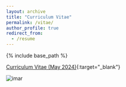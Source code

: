 ```yaml
---
layout: archive
title: "Curriculum Vitae"
permalink: /vitae/
author_profile: true
redirect_from:
  - /resume
---
```


{% include base_path %}

[Curriculum Vitae (May 2024)](https://www.dropbox.com/scl/fi/6ycmaw1r23atusjvuosyl/Vitae-2024.pdf?rlkey=bhqtly1ovhz7dcshxd1cnyxrl&dl=0){:target="_blank"}

![imar](https://ccheng11.github.io/files/imar_small.jpeg)